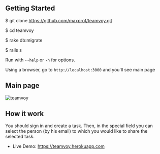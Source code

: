 ## Getting Started

  $ git clone https://github.com/maxprof/teamvoy.git
  
  $ cd teamvoy
  
  $ rake db:migrate
  
  $ rails s

  Run with `--help` or `-h` for options.
  
  Using a browser, go to `http://localhost:3000` and you'll see main page

## Main page

![teamvoy](https://cloud.githubusercontent.com/assets/11016663/17079492/73f9e87e-511a-11e6-9744-08d7cba6e1bc.jpg)

## How it work

You should sign in and create a task. Then, in the special field you can select the person (by his email) to which you would like to share the selected task.

* Live Demo: https://teamvoy.herokuapp.com
